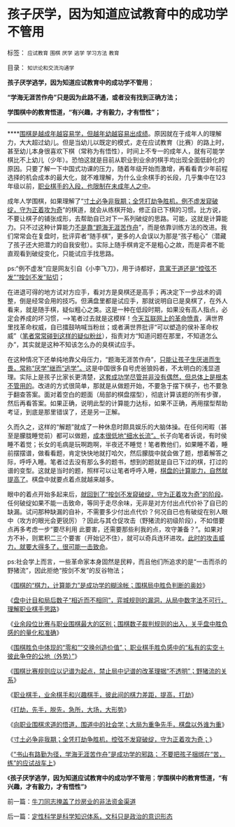# 孩子厌学，因为知道应试教育中的成功学不管用

标签： `应试教育` `围棋` `厌学` `逃学` `学习方法` `教育` 

目录： `知识论和交流沟通学`

**孩子厌学逃学，因为知道应试教育中的成功学不管用**；

**“学海无涯苦作舟”只是因为此路不通，或者没有找到正确方法；**

**学围棋中的教育悟道，“有兴趣，才有毅力，才有悟性”；**

****

****[围棋是越成年越容易学，但越年幼越容易出成绩](../../../2013/10/17/职业棋手，业余棋手和兴趣棋手，彼此间的棋力，提高，打劫；.md)。原因就在于成年人的理解力，大大超过幼儿。但是当幼儿以既定的模式，走在应试教育（比赛）的路上时，甚至幼儿本身很喜欢下棋（常称为有悟性），时间上不专一的成年人，就有可能学棋比不上幼儿（少年）。恐怕这就是目前从职业到业余的棋手均出现全面低龄化的原因。只要了解一下中国式功课的压力，随着年级开始而激增，再看看青少年前程选择的机会成本的最大化，就不难理解，为什么业余棋手的长段，几乎集中在123年级以前，[职业棋手的入段，也限制在未成年人之中](../../../2013/10/8/韩国流带领围棋选手低龄化,得益于韩国棋院的混编让子训练制度.md)。

成年人学围棋，如果理解了“[寸土必争非我期；全凭打劫争胜机，例不虚发窥破绽，守为正着攻为奇](../../../2013/10/20/围棋打劫中的经济学，及战略，及战术.md)”的棋道，就会从练棋开始，修正自已下棋的习惯。比方说，不要让棋子的铺张成形，去帮助自已对下一系列破绽的思路。可能，这就是计算能力。只不过这种计算能力[不是靠“题海无涯苦作舟](../../../2013/10/21/不要把孩子捆绑在“苦，练”的应试教育的战车上.md)”，而是依靠训练方法的改进。我们常常会在复盘时，批评弈者“随手棋”，更多的人会误以为那是“孩子粗心”（潜藏了孩子还大把潜力的自我安慰）。实际上随手棋肯定不是粗心之故，而是弈者不能直观看到破绽变化，只能试应手找思路。

ps:“例不虚发”应是网友引自《小李飞刀》，用于诗都好，[意寓于道还是“控弦不发”“按剑不发”贴切](../../../2010/3/10/军人牺牲是无私吗？.md)；

在进退可得的地方试对方应手，看对方是臭棋还是高手；再决定下一步战术的调整，倒是经常会用的技巧。但满盘里都是试应手，那就说明自已是臭棋了，在外人看来，就是随手棋，疑似粗心之类。这是一种在低段时期，如果没有高人指点，必定会养成的坏习惯，——>笔者过去就是这模样！[今天互联网上的革命愤青](../../../2009/10/12/本人从廉价愤青升级的两个转折点.md)，满世界里找革命权威，自已擂鼓呐喊当粉丝；或者满世界批评“可以塑造的侯补革命权威”（[笔者常常碰到这样的疑似粉丝](../../../2012/5/12/个人主义者不会成为权威、粉丝或炮灰.md)），指责对方“知道问题在那里，不知道怎么办”，其实就是这种不知该怎么办的臭棋试应手。

在这种情况下还单纯地靠父母压力，“题海无涯苦作舟”，[只能让孩子生厌进而生畏，常称“厌学”继而“逃学”。](../../../2013/10/10/围棋科举的秀才，举人，进士，和殿试.md)这是中国很多自号虎爸狼妈者，不太明白的浅显道理。实际上是孩子比家长更清楚，[这套成功学尽管并非没有偶然，但总体上是根本不管用的](../../../2013/4/30/“有志者事竞成”“爱拼才会赢”是成功学的表述.md)。改进的方式很简单，那就是从做题开始，不要急于摆下棋子，也不要急于翻查答案。面对着空白的题面（局部的棋盘摆型），彻底计算该题的所有步骤，然后再看答案。如果正确，说明此型的计算能力达标，如果不正确，再用摆型帮助考证，到底是那里错误了，还是另一正解。



久而久之，这样的“解题”就成了一种休息时颇具娱乐的大脑体操。在任何闲暇（甚至是朦胧睡觉前）都可以做题，[成本很低地“细水长流”。](../../../2013/10/7/学围棋细水长流的挫折教育，提高孩子心智的成熟和学习能力.md)长子向笔者诉说，有时侯睡不着觉；长女的毛病是玩啊跑啊，半夜还不睡觉！笔者教他们，如果睡不着，睡前摆摆谱，做看看题，肯定快快地就打哈欠，然后朦胧中就会做了题，想着解答之际，呼呼入睡。笔者过去没有那么多的题书，想到的题就是自已下过的棋，打过的谱的变型。这就是当时的题，照样可以让笔者呼呼入睡，[棋盘的计算能力，自然就提高了](../../../2013/10/12/围棋计算能力的神话，局中胜负判断的奥妙.md)。棋盘中就要点着点就越来越多。

眼中的着点开始多起来后，[就回到了“按剑不发窥破绽，守为正着攻为奇”的阶段](../../../2013/10/19/向职业围棋求道的悟道，围棋中的经济学，棋盘以外的社会学.md)。任何破绽如果不能一击致命，等同于走尽余味，无非是对方付出点代价补了自已的缺漏。试问那种缺漏的自补，不需要多少付出点代价？何况自已也有破绽在别人眼中（攻方的眼光会更锐厉）？因此与其仓促攻击（野猪流的初级阶段），不如借要点再多考虑一步“要尽利用
此要害，还需要那些利我的点，攻守兼备？”。如果对方不补，则累积二三个要害（开始记不住），就可以奇兵连环进攻。[此时的攻击威力，就要大得多了，很可能一击致命](../../../2013/10/11/韩国首倡野猪流，李昌镐及围棋无心的求道.md)。

ps:社会学上而言，一些革命家本身固然是民粹，而且他们所追求的是“一击而杀的野猪流”，因此拒绝“按剑不发”的反谷物法；

《[围棋的“棋力，计算能力”是成功学的糊涂帐；围棋局中胜负判断的奥妙](../../../2013/10/12/围棋计算能力的神话，局中胜负判断的奥妙.md)》

《[盘中计目和局后数子“相近而不相同”，弈城规则的漏洞，从局中数字法不可行，理解职业棋手思路](../../../2013/10/13/从围棋胜负规则的出入，理解弈城的漏洞和职业棋手的思路.md)》

《[业余段位比赛与职业围棋最大的区别；围棋数子裁判规则的出入，关乎盘中胜负感的的量化和准确](../../../2013/10/14/业余段位比赛与职业围棋最大的区别，职业棋手胜负感的优势.md)》

《[围棋胜负中体现的“零和”“交换创造价值”；
职业棋手胜负感中的“私有的实空＋彼此争夺的公地（外势）”](../../../2013/10/15/下围棋归根到底是求道，围棋胜负感，零和，交换创造价值.md)》

《[围棋比赛规则应以记谱为起点，禁止局中记谱的改革理据“不透明”；野猪流的关系](../../../2013/10/16/围棋比赛禁止记谱的改革是退步.md)》

《[职业棋手，业余棋手和兴趣棋手，彼此间的棋力差距，提高，打劫](../../../2013/10/17/职业棋手，业余棋手和兴趣棋手，彼此间的棋力，提高，打劫；.md)》

《[打劫，先手，脱先，急所，大场，大形势](../../../2013/10/18/打劫，先手，脱先，急所，大场，大形势.md)》

《[向职业围棋求道的悟道，围道中的社会学；大局为重争先手，棋盘以外谁为重](../../../2013/10/19/向职业围棋求道的悟道，围棋中的经济学，棋盘以外的社会学.md)》

《[寸土必争非我期；全凭打劫争胜机，控弦不发窥破绽，守为正着攻为奇；](../../../2013/10/20/围棋打劫中的经济学，及战略，及战术.md)》

《[“书山有路勤为径，学海无涯苦作舟”是成功学的邪路；
不要把孩子捆绑在“苦，练”的应试战车上](../../../2013/10/21/不要把孩子捆绑在“苦，练”的应试教育的战车上.md)》

《**孩子厌学逃学，因为知道应试教育中的成功学不管用**；**学围棋中的教育悟道，“有兴趣，才有毅力，才有悟性”**》

前一篇：[牛刀同志掩盖了炒房业的非法资金渠道](../../../2013/10/21/牛刀同志掩盖了炒房业的非法资金渠道.md)

后一篇：[定性科学是科学知识体系，文科只是政治的意识形态](../../../2013/10/22/定性科学是科学知识体系，文科只是政治的意识形态.md)